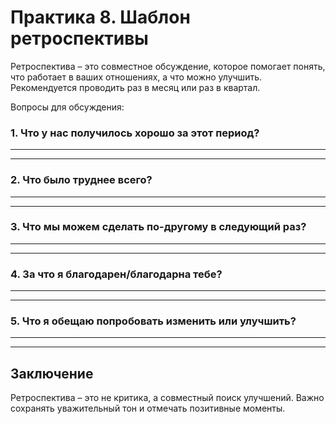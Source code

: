# Практика 8. Шаблон ретроспективы

Ретроспектива – это совместное обсуждение, которое помогает понять, что работает в ваших отношениях, а что можно улучшить. Рекомендуется проводить раз в месяц или раз в квартал.

Вопросы для обсуждения:

### 1. Что у нас получилось хорошо за этот период?

____________________________________________________________
____________________________________________________________

### 2. Что было труднее всего?

____________________________________________________________
____________________________________________________________

### 3. Что мы можем сделать по-другому в следующий раз?

____________________________________________________________
____________________________________________________________

### 4. За что я благодарен/благодарна тебе?

____________________________________________________________
____________________________________________________________

### 5. Что я обещаю попробовать изменить или улучшить?

____________________________________________________________
____________________________________________________________

## Заключение

Ретроспектива – это не критика, а совместный поиск улучшений. Важно сохранять уважительный тон и отмечать позитивные моменты.
